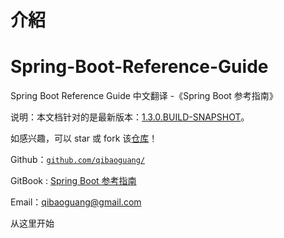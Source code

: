 # 介紹

# Spring-Boot-Reference-Guide

Spring Boot Reference Guide 中文翻译 -《Spring Boot 参考指南》

说明：本文档针对的是最新版本：[1.3.0.BUILD-SNAPSHOT](http://docs.spring.io/spring-boot/docs/current-SNAPSHOT/reference/htmlsingle/#getting-started-installing-spring-boot)。

如感兴趣，可以 star 或 fork 该[仓库](https://github.com/qibaoguang/Spring-Boot-Reference-Guide)！

Github：[`github.com/qibaoguang/`](https://github.com/qibaoguang/)

GitBook : [Spring Boot 参考指南](https://www.gitbook.com/book/qbgbook/spring-boot-reference-guide-zh/details)

Email：qibaoguang@gmail.com

从这里开始